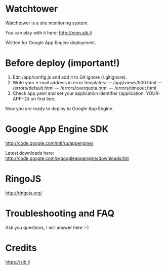 Watchtower
=============

Watchtower is a site monitoring system.

You can play with it here: http://mon.sib.li

Written for Google App Engine deployment.


Before deploy (important!)
==========================

1. Edit /app/config.js and add it to Git ignore (/.gitignore).
2. Write your e-mail address in error templates:
   — /app/views/500.html
   — /errors/default.html
   — /errors/overquota.html
   — /errors/timeout.html
3. Check app.yaml and set your application identifier
   (application: YOUR-APP-ID) on first line.

Now you are ready to deploy to Google App Engine.


Google App Engine SDK
=====================

http://code.google.com/intl/ru/appengine/

Latest downloads here:
http://code.google.com/p/googleappengine/downloads/list


RingoJS
=======

http://ringojs.org/


Troubleshooting and FAQ
=======================

Ask you questions, I will answer here :-)


Credits
=======

https://sib.li
